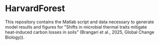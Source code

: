 # HarvardForest
This repository contains the Matlab script and data necessary to generate model results and figures for "Shifts in microbial thermal traits mitigate heat-induced carbon losses in soils" (Brangarí et al., 2025, Global Change Biology)).
